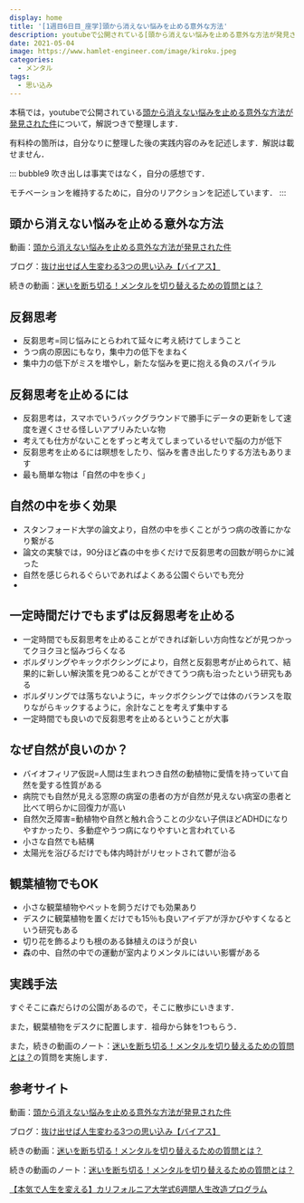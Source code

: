 ```yaml
---
display: home
title: '[1週目6日目_座学]頭から消えない悩みを止める意外な方法'
description: youtubeで公開されている[頭から消えない悩みを止める意外な方法が発見された件](https://www.youtube.com/watch?v=-tEzsLmFIMw)について，解説つきで整理します．
date: 2021-05-04
image: https://www.hamlet-engineer.com/image/kiroku.jpeg
categories: 
  - メンタル
tags:
  - 思い込み
---
```


本稿では，youtubeで公開されている[頭から消えない悩みを止める意外な方法が発見された件](https://www.youtube.com/watch?v=-tEzsLmFIMw)について，解説つきで整理します．

<!-- more -->

有料枠の箇所は，自分なりに整理した後の実践内容のみを記述します．解説は載せません．

::: bubble9
吹き出しは事実ではなく，自分の感想です．

モチベーションを維持するために，自分のリアクションを記述しています．
:::

<!-- <span style="background-color: #ffff99;"></span> -->
<!-- <span style="color: #ff0000;"></span> -->

## 頭から消えない悩みを止める意外な方法
動画：[頭から消えない悩みを止める意外な方法が発見された件](https://www.youtube.com/watch?v=-tEzsLmFIMw)

ブログ：[抜け出せば人生変わる3つの思い込み【バイアス】](https://daigoblog.jp/troublenottodisappear/)

続きの動画：[迷いを断ち切る！メンタルを切り替えるための質問とは？](https://daigovideolab.jp/play/1489732670)

## 反芻思考
- 反芻思考=同じ悩みにとらわれて延々に考え続けてしまうこと
- うつ病の原因にもなり，集中力の低下をまねく
- 集中力の低下がミスを増やし，新たな悩みを更に抱える負のスパイラル


## 反芻思考を止めるには
- 反芻思考は，スマホでいうバックグラウンドで勝手にデータの更新をして速度を遅くさせる怪しいアプリみたいな物
- 考えても仕方がないことをずっと考えてしまっているせいで脳の力が低下
- 反芻思考を止めるには瞑想をしたり、悩みを書き出したりする方法もあります
- 最も簡単な物は「自然の中を歩く」

## 自然の中を歩く効果
- スタンフォード大学の論文より，自然の中を歩くことがうつ病の改善にかなり繋がる
- 論文の実験では，90分ほど森の中を歩くだけで反芻思考の回数が明らかに減った
- 自然を感じられるぐらいであればよくある公園ぐらいでも充分
- 

## 一定時間だけでもまずは反芻思考を止める
- 一定時間でも反芻思考を止めることができれば新しい方向性などが見つかってクヨクヨと悩みづらくなる
- ボルダリングやキックボクシングにより，自然と反芻思考が止められて、結果的に新しい解決策を見つめることができてうつ病も治ったという研究もある
- ボルダリングでは落ちないように，キックボクシングでは体のバランスを取りながらキックするように，余計なことを考えず集中する
- 一定時間でも良いので反芻思考を止めるということが大事


## なぜ自然が良いのか？
- バイオフィリア仮説=人間は生まれつき自然の動植物に愛情を持っていて自然を愛する性質がある
- 病院でも自然が見える窓際の病室の患者の方が自然が見えない病室の患者と比べて明らかに回復力が高い
- 自然欠乏障害=動植物や自然と触れ合うことの少ない子供ほどADHDになりやすかったり、多動症やうつ病になりやすいと言われている
- 小さな自然でも結構
- 太陽光を浴びるだけでも体内時計がリセットされて鬱が治る

## 観葉植物でもOK
- 小さな観葉植物やペットを飼うだけでも効果あり
- デスクに観葉植物を置くだけでも15％も良いアイデアが浮かびやすくなるという研究もある
- 切り花を飾るよりも根のある鉢植えのほうが良い
- 森の中、自然の中での運動が室内よりメンタルにはいい影響がある

<!-- ## 続きの動画

### 1．やめるか否か➡ベストを尽くしたか？

### 2.何をしたらいいかわからない➡ほかの人がしたがらないことは何か

### 3.タスク管理➡考えていること管理

### 4.★やるべきかどうか➡どうすれば乗り越えられるか

### 5.たまにはさぼろうかどうしようか➡今２倍がんばったら、後でどのくらい楽になるだろうか

### 6.どっちにしようか➡どっちも手に入れる方法はないか

### 7.★どれだけこなせたか➡どのぐらい集中できていたか

### 8.どんな１日だったか➡何に集中したか１日だったか

### 9.めんどくさいなぁ➡もっと疲れているときにやったらどれだけ面倒か

### 10.★やる気が起きない➡完璧を求めていないか？

### 11.怖くてできない➡その怖さは本物だろうか？

### 12.★間違うのは怖くてできない➡間違うリスクとチャンスを逃すリスクはどちらが大きいか

### 13.★何をしたいか➡どんな人でありたいか

### 14.行動量に注目する➡行動のタイミングに注目する -->


## 実践手法
すぐそこに森だらけの公園があるので，そこに散歩にいきます．

また，観葉植物をデスクに配置します．祖母から鉢を1つもらう．

また，続きの動画のノート：[迷いを断ち切る！メンタルを切り替えるための質問とは？](https://ch.nicovideo.jp/mentalist/blomaga/ar1171227)の質問を実施します．



## 参考サイト
動画：[頭から消えない悩みを止める意外な方法が発見された件](https://www.youtube.com/watch?v=-tEzsLmFIMw)

ブログ：[抜け出せば人生変わる3つの思い込み【バイアス】](https://daigoblog.jp/troublenottodisappear/)

続きの動画：[迷いを断ち切る！メンタルを切り替えるための質問とは？](https://daigovideolab.jp/play/1489732670)

続きの動画のノート：[迷いを断ち切る！メンタルを切り替えるための質問とは？](https://ch.nicovideo.jp/mentalist/blomaga/ar1171227)

[【本気で人生を変える】カリフォルニア大学式6週間人生改造プログラム](https://daigoblog.jp/pushing-thelimits/)